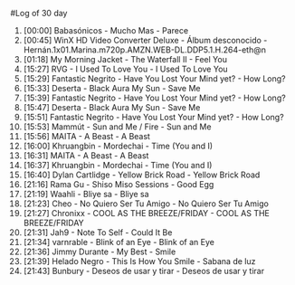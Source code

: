#Log of 30 day

1. [00:00] Babasónicos - Mucho Mas - Parece
1. [00:45] WinX HD Video Converter Deluxe - Álbum desconocido - Hernán.1x01.Marina.m720p.AMZN.WEB-DL.DDP5.1.H.264-eth@n
1. [01:18] My Morning Jacket - The Waterfall II - Feel You
1. [15:27] RVG - I Used To Love You - I Used To Love You
1. [15:29] Fantastic Negrito - Have You Lost Your Mind yet? - How Long?
1. [15:33] Deserta - Black Aura My Sun - Save Me
1. [15:39] Fantastic Negrito - Have You Lost Your Mind yet? - How Long?
1. [15:47] Deserta - Black Aura My Sun - Save Me
1. [15:51] Fantastic Negrito - Have You Lost Your Mind yet? - How Long?
1. [15:53] Mammút - Sun and Me / Fire - Sun and Me
1. [15:56] MAITA - A Beast - A Beast
1. [16:00] Khruangbin - Mordechai - Time (You and I)
1. [16:31] MAITA - A Beast - A Beast
1. [16:37] Khruangbin - Mordechai - Time (You and I)
1. [16:40] Dylan Cartlidge - Yellow Brick Road - Yellow Brick Road
1. [21:16] Rama Gu - Shiso Miso Sessions - Good Egg
1. [21:19] Waahli - Bliye sa - Bliye sa
1. [21:23] Cheo - No Quiero Ser Tu Amigo - No Quiero Ser Tu Amigo
1. [21:27] Chronixx - COOL AS THE BREEZE/FRIDAY - COOL AS THE BREEZE/FRIDAY
1. [21:31] Jah9 - Note To Self - Could It Be
1. [21:34] varnrable - Blink of an Eye - Blink of an Eye
1. [21:36] Jimmy Durante - My Best - Smile
1. [21:39] Helado Negro - This Is How You Smile - Sabana de luz
1. [21:43] Bunbury - Deseos de usar y tirar - Deseos de usar y tirar

